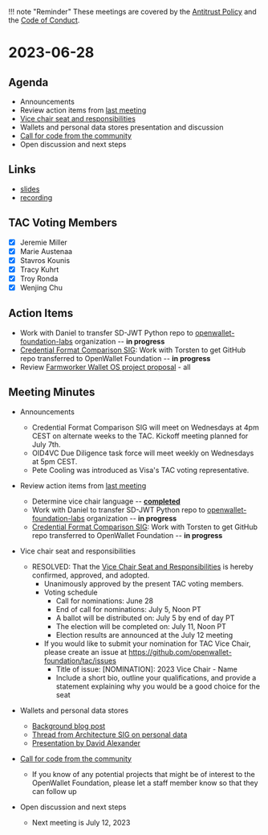 [//]: # (SPDX-License-Identifier: CC-BY-4.0)

!!! note "Reminder"
    These meetings are covered by the [Antitrust Policy](../../governance/antitrust.md) and the [Code of Conduct](../../governance/code-of-conduct.md).

# 2023-06-28

## Agenda
- Announcements
- Review action items from [last meeting](./2023-06-14.md#action-items)
- [Vice chair seat and responsibilities](https://github.com/openwallet-foundation/tac/pull/31)
- Wallets and personal data stores presentation and discussion
- [Call for code from the community](https://github.com/openwallet-foundation/project-proposals)
- Open discussion and next steps

## Links
- [slides](https://docs.google.com/presentation/d/1e5st-h7Ab41Z666t_VCA0Ga4EgZbtIbs3A72lf-gu3I/edit?usp=sharing)
- [recording](https://zoom.us/rec/play/Mae9cqrjfApc4YdruDr5LWdKQU0-VKzyq_iWnWPpALC_7vvuCDUEfCVcof0qwVnJ9dTOT54t3Dvaenla.a48ndetXpRK0zSH4)

## TAC Voting Members

- [x] Jeremie Miller
- [x] Marie Austenaa
- [x] Stavros Kounis
- [x] Tracy Kuhrt
- [x] Troy Ronda
- [x] Wenjing Chu

## Action Items
- Work with Daniel to transfer SD-JWT Python repo to [openwallet-foundation-labs](https://github.com/openwallet-foundation-labs) organization -- **in progress**
- [Credential Format Comparison SIG](https://github.com/openwallet-foundation/tac/issues/26): Work with Torsten to get GitHub repo transferred to OpenWallet Foundation -- **in progress**
- Review [Farmworker Wallet OS project proposal](https://github.com/openwallet-foundation/project-proposals/pull/10) - all

## Meeting Minutes
- Announcements
    - Credential Format Comparison SIG will meet on Wednesdays at 4pm CEST on alternate weeks to the TAC. Kickoff meeting planned for July 7th.
    - OID4VC Due Diligence task force will meet weekly on Wednesdays at 5pm CEST.
    - Pete Cooling was introduced as Visa's TAC voting representative.

- Review action items from [last meeting](./2023-06-14.md#action-items)
    - Determine vice chair language -- [**completed**](https://github.com/openwallet-foundation/tac/pull/31)
    - Work with Daniel to transfer SD-JWT Python repo to [openwallet-foundation-labs](https://github.com/openwallet-foundation-labs) organization -- **in progress**
    - [Credential Format Comparison SIG](https://github.com/openwallet-foundation/tac/issues/26): Work with Torsten to get GitHub repo transferred to OpenWallet Foundation -- **in progress**

- Vice chair seat and responsibilities
    - RESOLVED: That the [Vice Chair Seat and Responsibilities](https://github.com/openwallet-foundation/tac/pull/31) is hereby confirmed, approved, and adopted.
        - Unanimously approved by the present TAC voting members.
        - Voting schedule
            - Call for nominations: June 28
            - End of call for nominations: July 5, Noon PT
            - A ballot will be distributed on: July 5 by end of day PT
            - The election will be completed on: July 11, Noon PT
            - Election results are announced at the July 12 meeting
        - If you would like to submit your nomination for TAC Vice Chair, please create an issue at https://github.com/openwallet-foundation/tac/issues
            - Title of issue: [NOMINATION]: 2023 Vice Chair - Name
            - Include a short bio, outline your qualifications, and provide a statement explaining why you would be a good choice for the seat

- Wallets and personal data stores
    - [Background blog post](https://medium.com/mydex/data-wallets-a-trap-waiting-to-be-sprung-857427ec70a)
    - [Thread from Architecture SIG on personal data](https://discord.com/channels/1022962884864643214/1044329759347331213)
    - [Presentation by David Alexander](https://drive.google.com/file/d/1WGF5gaGov4mUT_xFJD3KIt8_a39eIhQ6/view?usp=drive_link)

- [Call for code from the community](https://github.com/openwallet-foundation/project-proposals)
    - If you know of any potential projects that might be of interest to the OpenWallet Foundation, please let a staff member know so  that they can follow up

- Open discussion and next steps
    - Next meeting is July 12, 2023
